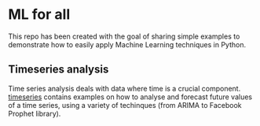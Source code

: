# ML for all
This repo has been created with the goal of sharing simple examples to demonstrate how to easily apply Machine Learning techniques in Python.

## Timeseries analysis

Time series analysis deals with data where time is a crucial component. [timeseries](https://github.com/nlazza/ml-for-all/blob/main/timeseries) contains examples on how to analyse and forecast future values of a time series, using a variety of techinques (from ARIMA to Facebook Prophet library).


